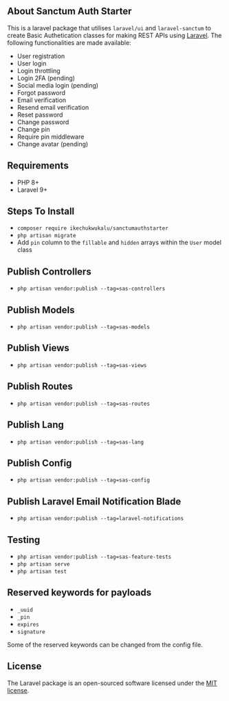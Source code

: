 ## About Sanctum Auth Starter

This is a laravel package that utilises `laravel/ui` and `laravel-sanctum` to create Basic Authetication classes for making REST APIs using [Laravel](https://laravel.com/). The following functionalities are made available:

- User registration
- User login
- Login throttling
- Login 2FA (pending)
- Social media login (pending)
- Forgot password
- Email verification
- Resend email verification
- Reset password
- Change password
- Change pin
- Require pin middleware
- Change avatar (pending)

## Requirements

- PHP 8+
- Laravel 9+

## Steps To Install

- `composer require ikechukwukalu/sanctumauthstarter`
- `php artisan migrate`
- Add `pin` column to the `fillable` and `hidden` arrays within the `User` model class

## Publish Controllers

- `php artisan vendor:publish --tag=sas-controllers`

## Publish Models

- `php artisan vendor:publish --tag=sas-models`

## Publish Views

- `php artisan vendor:publish --tag=sas-views`

## Publish Routes

- `php artisan vendor:publish --tag=sas-routes`

## Publish Lang

- `php artisan vendor:publish --tag=sas-lang`

## Publish Config

- `php artisan vendor:publish --tag=sas-config`

## Publish Laravel Email Notification Blade

- `php artisan vendor:publish --tag=laravel-notifications`

## Testing

- `php artisan vendor:publish --tag=sas-feature-tests`
- `php artisan serve`
- `php artisan test`

## Reserved keywords for payloads

- `_uuid`
- `_pin`
- `expires`
- `signature`

Some of the reserved keywords can be changed from the config file.

## License

The Laravel package is an open-sourced software licensed under the [MIT license](https://opensource.org/licenses/MIT).
